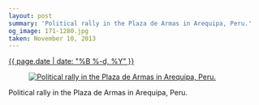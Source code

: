 ```yaml
---
layout: post
summary: 'Political rally in the Plaza de Armas in Arequipa, Peru.'
og_image: 171-1280.jpg
taken: November 10, 2013
---
```


<div class="post">
 <time>
  <a href="/171">
   {{ page.date | date: "%B %-d, %Y" }}
  </a>
 </time>
 <a href="/171">
  <figure data-taken="11/10/2013">
   <img alt="Political rally in the Plaza de Armas in Arequipa, Peru." sizes="(min-width: 700px) 50vw, calc(100vw - 2rem)" src="{{ site.assets_url }}/171-640.jpg" srcset="{{ site.assets_url }}/171-1280.jpg 1280w, {{ site.assets_url }}/171-960.jpg 960w, {{ site.assets_url }}/171-640.jpg 640w, {{ site.assets_url }}/171-320.jpg 320w"/>
  </figure>
 </a>
 <span>
  Political rally in the Plaza de Armas in Arequipa, Peru.
 </span>
</div>
